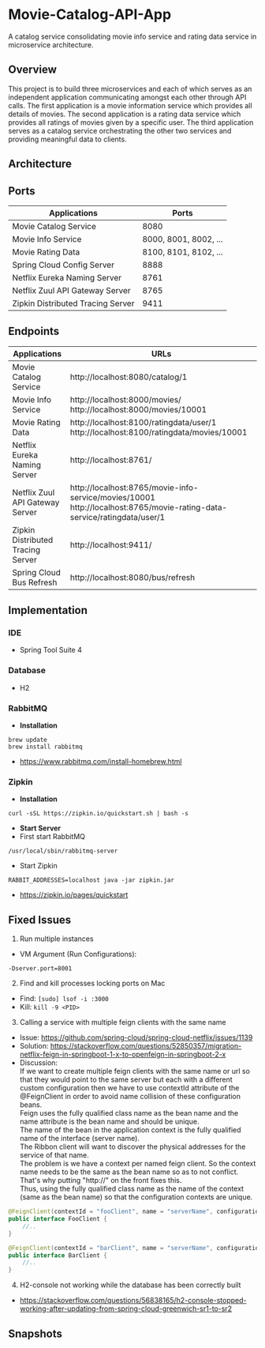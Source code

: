 # Movie-Catalog-API-App
A catalog service consolidating movie info service and rating data service in microservice architecture.

## Overview
This project is to build three microservices and each of which serves as an independent application communicating amongst each other through API calls. The first application is a movie information service which provides all details of movies. The second application is a rating data service which provides all ratings of movies given by a specific user. The third application serves as a catalog service orchestrating the other two services and providing meaningful data to clients.

## Architecture

## Ports
|     Applications       |     Ports         |
| ------------- | ------------- |
| Movie Catalog Service | 8080 |
| Movie Info Service | 8000, 8001, 8002, ... |
| Movie Rating Data | 8100, 8101, 8102, ...  |
| Spring Cloud Config Server | 8888 |
| Netflix Eureka Naming Server | 8761 |
| Netflix Zuul API Gateway Server | 8765 |
| Zipkin Distributed Tracing Server | 9411 |

## Endpoints
|     Applications       |     URLs          |
| ------------- | ------------- |
| Movie Catalog Service | http://localhost:8080/catalog/1 |
| Movie Info Service | http://localhost:8000/movies/ http://localhost:8000/movies/10001 |
| Movie Rating Data | http://localhost:8100/ratingdata/user/1 http://localhost:8100/ratingdata/movies/10001 |
| Netflix Eureka Naming Server | http://localhost:8761/ |
| Netflix Zuul API Gateway Server | http://localhost:8765/movie-info-service/movies/10001 http://localhost:8765/movie-rating-data-service/ratingdata/user/1 |
| Zipkin Distributed Tracing Server | http://localhost:9411/ |
| Spring Cloud Bus Refresh | http://localhost:8080/bus/refresh |

## Implementation
### IDE
* Spring Tool Suite 4

### Database
* H2

### RabbitMQ
* **Installation**
```
brew update
brew install rabbitmq
```
 * https://www.rabbitmq.com/install-homebrew.html
### Zipkin
* **Installation**
```
curl -sSL https://zipkin.io/quickstart.sh | bash -s
```
* **Start Server**
* First start RabbitMQ 
```
/usr/local/sbin/rabbitmq-server
```
* Start Zipkin
```
RABBIT_ADDRESSES=localhost java -jar zipkin.jar
```
* https://zipkin.io/pages/quickstart

## Fixed Issues
1) Run multiple instances
* VM Argument (Run Configurations): 
```
-Dserver.port=8001
```
2) Find and kill processes locking ports on Mac
* Find: ``[sudo] lsof -i :3000``
* Kill: ``kill -9 <PID>``
3) Calling a service with multiple feign clients with the same name
- Issue: https://github.com/spring-cloud/spring-cloud-netflix/issues/1139
- Solution:  https://stackoverflow.com/questions/52850357/migration-netflix-feign-in-springboot-1-x-to-openfeign-in-springboot-2-x
- Discussion:\
If we want to create multiple feign clients with the same name or url so that they would point to the same server but each with a different custom configuration then we have to use contextId attribute of the @FeignClient in order to avoid name collision of these configuration beans.\
Feign uses the fully qualified class name as the bean name and the name attribute is the bean name and should be unique.\
The name of the bean in the application context is the fully qualified name of the interface (server name).\
The Ribbon client will want to discover the physical addresses for the service of that name.\
The problem is we have a context per named feign client. So the context name needs to be the same as the bean name so as to not conflict. That's why putting "http://" on the front fixes this.\
Thus, using the fully qualified class name as the name of the context (same as the bean name) so that the configuration contexts are unique.

```java
@FeignClient(contextId = "fooClient", name = "serverName", configuration = FooConfiguration.class)
public interface FooClient {
    //..
}

@FeignClient(contextId = "barClient", name = "serverName", configuration = BarConfiguration.class)
public interface BarClient {
    //..
}
```
4) H2-console not working while the database has been correctly built 
- https://stackoverflow.com/questions/56838165/h2-console-stopped-working-after-updating-from-spring-cloud-greenwich-sr1-to-sr2

## Snapshots
